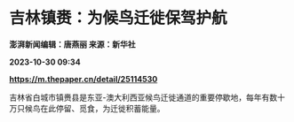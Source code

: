 # 吉林镇赉：为候鸟迁徙保驾护航
**澎湃新闻编辑：唐燕丽 来源：新华社**

**2023-10-30 09:34**

**https://m.thepaper.cn/detail/25114530**

吉林省白城市镇赉县是东亚-澳大利西亚候鸟迁徙通道的重要停歇地，每年有数十万只候鸟在此停留、觅食，为迁徙积蓄能量。